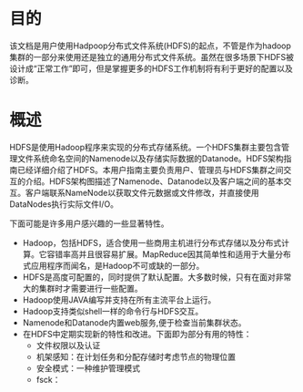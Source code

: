 # 目的
该文档是用户使用Hadpoop分布式文件系统(HDFS)的起点，不管是作为hadoop集群的一部分来使用还是独立的通用分布式文件系统。虽然在很多场景下HDFS被设计成“正常工作”即可，但是掌握更多的HDFS工作机制将有利于更好的配置以及诊断。

# 概述
HDFS是使用Hadoop程序来实现的分布式存储系统。一个HDFS集群主要包含管理文件系统命名空间的Namenode以及存储实际数据的Datanode。HDFS架构指南已经详细介绍了HDFS。本用户指南主要负责用户、管理员与HDFS集群之间交互的介绍。HDFS架构图描述了Namenode、Datanode以及客户端之间的基本交互。客户端联系NameNode以获取文件元数据或文件修改，并直接使用DataNodes执行实际文件I/O。

下面可能是许多用户感兴趣的一些显著特性。

* Hadoop，包括HDFS，适合使用一些商用主机进行分布式存储以及分布式计算。它容错率高并且很容易扩展。MapReduce因其简单性和适用于大量分布式应用程序而闻名，是Hadoop不可或缺的一部分。
* HDFS是高度可配置的，同时提供了默认配置。大多数时候，只有在面对非常大的集群时才需要进行一些配置。
* Hadoop使用JAVA编写并支持在所有主流平台上运行。
* Hadoop支持类似shell一样的命令行与HDFS交互。
* Namenode和Datanode内置web服务,便于检查当前集群状态。
* 在HDFS中定期实现新的特性和改进。下面即为部分有用的特性：
  * 文件权限以及认证
  * 机架感知：在计划任务和分配存储时考虑节点的物理位置
  * 安全模式：一种维护管理模式
  * fsck：